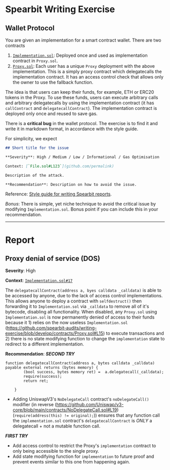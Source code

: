 # Spearbit Writing Exercise

## Wallet Protocol

You are given an implementation for a smart contract wallet. There are two contracts

1. [`Implementation.sol`](contracts/Implementation.sol): Deployed once and used as implementation contract in `Proxy.sol`.
2. [`Proxy.sol`](contracts/Proxy.sol): Each user has a unique `Proxy` deployment with the above implementation. This is a simply proxy contract which delegatecalls the implementation contract. It has an access control check that allows only the owner to use the fallback function.

The idea is that users can keep their funds, for example, ETH or ERC20 tokens in the Proxy. To use these funds, users can execute arbitrary calls and arbitrary delegatecalls by using the implementation contract (it has `callContract` and `delegatecallContract`). The implementation contract is deployed only once and reused to save gas.

There is a **critical bug** in the wallet protocol. The exercise is to find it and write it in markdown format, in accordance with the style guide.

For simplicity, we expect 

```md
## Short title for the issue

**Severity**: High / Medium / Low / Informational / Gas Optimisation

Context: [`File.sol#L123`](github.com/permalink)

Description of the attack.

**Recommendation**: Description on how to avoid the issue.
```

Reference: [Style guide for writing Spearbit reports](https://hackmd.io/@spearbit/S1T63tOqt).


*Bonus*: There is simple, yet niche technique to avoid the critical issue by modifying `Implementation.sol`. Bonus point if you can include this in your recommendation.

---

# Report

## Proxy denial of service (DOS)
**Severity**: High

**Context**: [`Implementation.sol#17`](https://github.com/spearbit-audits/writing-exercise/blob/develop/contracts/Implementation.sol#L17)

The `delegatecallContract(address a, byes calldata _calldata)` is able to be accessed by anyone, due to the lack of access control implementations. This allows anyone to deploy a contract with `selfdestruct()` then forwarding it to `Implementation.sol` via `_calldata` to remove all of it's bytecode, disabling all functionality. When disabled, any `Proxy.sol` using `Implementation.sol` is now permanently denied of access to their funds because it 1) relies on the now useless `Implementation.sol` (https://github.com/spearbit-audits/writing-exercise/blob/develop/contracts/Proxy.sol#L15) to execute transactions and 2) there is no state modifying function to change the `implementation` state to redirect to a different implementation.

**Recommendation**: 
***SECOND TRY***
```
function delegatecallContract(address a, bytes calldata _calldata) payable external returns (bytes memory) {
        (bool success, bytes memory ret) =  a.delegatecall(_calldata);
        require(success);
        return ret;
        
    }
```
- Adding UniswapV3's `NoDelegateCall` contract's `noDelegateCall()` modifier (in reverse (https://github.com/Uniswap/v3-core/blob/main/contracts/NoDelegateCall.sol#L19) (`require(address(this) != original);`)) ensures that any function call the `implementation.sol` contract's `delegatecallContract` is *ONLY* a delegatecall + not a mutable function call.

***FIRST TRY***
- Add access control to restrict the Proxy's `implementation` contract to only being accessible to the single proxy.
- Add state modifying function for `implementation` to future proof and prevent events similar to this one from happening again.